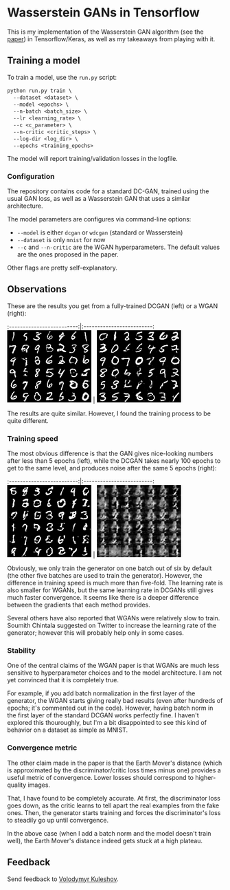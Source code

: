 Wasserstein GANs in Tensorflow
==============================

This is my implementation of the Wasserstein GAN algorithm (see the [paper](https://arxiv.org/abs/1701.07875)) in Tensorflow/Keras, as well as my takeaways from playing with it.

## Training a model

To train a model, use the `run.py` script:

```
python run.py train \
  --dataset <dataset> \
  --model <epochs> \
  --n-batch <batch_size> \
  --lr <learning_rate> \
  --c <c_parameter> \
  --n-critic <critic_steps> \
  --log-dir <log_dir> \
  --epochs <training_epochs>
```

The model will report training/validation losses in the logfile.

### Configuration

The repository contains code for a standard DC-GAN, trained using the usual GAN loss, as well as a Wasserstein GAN that uses a similar architecture.

The model parameters are configures via command-line options:
* `--model` is either `dcgan` or `wdcgan` (standard or Wasserstein)
* `--dataset` is only `mnist` for now
* `--c` and `--n-critic` are the WGAN hyperparameters. The default values are the ones proposed in the paper.

Other flags are pretty self-explanatory.

## Observations

These are the results you get from a fully-trained DCGAN (left) or a WGAN (right):

:-------------------------:|:-------------------------:
![](img/dcgan-trained.png)  |  ![](img/wdcgan-trained.png)

The results are quite similar. However, I found the training process to be quite different.

### Training speed

The most obvious difference is that the GAN gives nice-looking numbers after less than 5 epochs (left), while the DCGAN takes nearly 100 epochs to get to the same level, and produces noise after the same 5 epochs (right):

:-------------------------:|:-------------------------:
![](img/dcgan-early.png)  |  ![](img/wdcgan-early.png)

Obviously, we only train the generator on one batch out of six by default (the other five batches are used to train the generator). However, the difference in training speed is much more than five-fold. The learning rate is also smaller for WGANs, but the same learning rate in DCGANs still gives much faster convergence. It seems like there is a deeper difference between the gradients that each method provides.

Several others have also reported that WGANs were relatively slow to train. Soumith Chintala suggested on Twitter to increase the learning rate of the generator; however this will probably help only in some cases.

### Stability

One of the central claims of the WGAN paper is that WGANs are much less sensitive to hyperparameter choices and to the model architecture. I am not yet convinced that it is completely true.

For example, if you add batch normalization in the first layer of the generator, the WGAN starts giving really bad results (even after hundreds of epochs; it's commented out in the code). However, having batch norm in the first layer of the standard DCGAN works perfectly fine. I haven't explored this thouroughly, but I'm a bit disappointed to see this kind of behavior on a dataset as simple as MNIST.

### Convergence metric

The other claim made in the paper is that the Earth Mover's distance (which is approximated by the discriminator/critic loss times minus one) provides a useful metric of convergence. Lower losses should correspond to higher-quality images.

That, I have found to be completely accurate. At first, the discriminator loss goes down, as the critic learns to tell apart the real examples from the fake ones. Then, the generator starts training and forces the discriminator's loss to steadily go up until convergence. 

In the above case (when I add a batch norm and the model doesn't train well), the Earth Mover's distance indeed gets stuck at a high plateau.

## Feedback

Send feedback to [Volodymyr Kuleshov](https://twitter.com/volkuleshov).